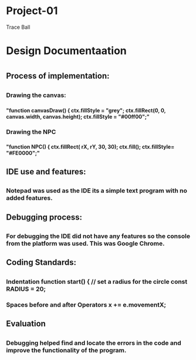 # Project-01
Trace Ball

<h1> Design Documentaation <h1>
<h2> Process of implementation:<h2>

<h3> Drawing the canvas:<h3> <h4> "function canvasDraw() {
  			ctx.fillStyle = "grey";
  			ctx.fillRect(0, 0, canvas.width, canvas.height);
  			ctx.fillStyle = "#00ff00";"
<h4> 

<h3> Drawing the NPC <h3> <h4> "function NPC() {
					ctx.fillRect( rX, rY, 30, 30);
					ctx.fill();
					ctx.fillStyle= "#FE0000";"
<h4>

<h2> IDE use and features: <h2>

<h3> Notepad was used as the IDE its a simple text program with no added features. <h3>

<h2> Debugging process: <h2> 

<h3> For debugging the IDE did not have any features so the console from the platform was used. This was Google Chrome. <h3>

<h2> Coding Standards: <h2>

<h3> Indentation 
function start() {
			// set a radius for the circle
			const RADIUS = 20;
<h3> 

<h3> Spaces before and after Operators 
x += e.movementX;

<h3>

<h2> Evaluation <h2>

<h3> Debugging helped find and locate the errors in the code and improve the functionality of the program. <h3>
